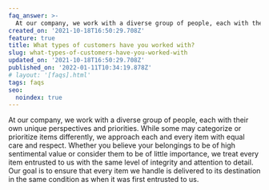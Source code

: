 ```yaml
---
faq_answer: >-
  At our company, we work with a diverse group of people, each with their own unique perspectives and priorities. While some may categorize or prioritize items differently, we approach each and every item with equal care and respect. Whether you believe your belongings to be of high sentimental value or consider them to be of little importance, we treat every item entrusted to us with the same level of integrity and attention to detail. Our goal is to ensure that every item we handle is delivered to its destination in the same condition as when it was first entrusted to us.
created_on: '2021-10-18T16:50:29.708Z'
feature: true
title: What types of customers have you worked with?
slug: what-types-of-customers-have-you-worked-with
updated_on: '2021-10-18T16:50:29.708Z'
published_on: '2022-01-11T10:34:19.878Z'
# layout: '[faqs].html'
tags: faqs
seo:
  noindex: true
---
```

At our company, we work with a diverse group of people, each with their own unique perspectives and priorities. While some may categorize or prioritize items differently, we approach each and every item with equal care and respect. Whether you believe your belongings to be of high sentimental value or consider them to be of little importance, we treat every item entrusted to us with the same level of integrity and attention to detail. Our goal is to ensure that every item we handle is delivered to its destination in the same condition as when it was first entrusted to us.
<!--more-->
